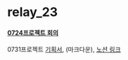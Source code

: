 # relay_23

#### [0724프로젝트 회의](https://github.com/boostcamp-2020/relay_23/blob/master/latte_is_horse.md)

0731프로젝트 [기획서](https://github.com/boostcamp-2020/relay_23/blob/master/relay_day02/기획서.md), [](https://github.com/boostcamp-2020/relay_23/blob/master/relay_day02/회의록.md) (마크다운), [노션 링크](https://www.notion.so/467c0c06ea614614aeb7d087903fcefe)

